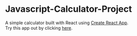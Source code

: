 # Javascript-Calculator-Project
A simple calculator built with React using [Create React App](https://facebook.github.io/create-react-app/).</br> 
Try this app out by clicking [here](http://willjw3.github.io/Javascript-Calculator-Project).
